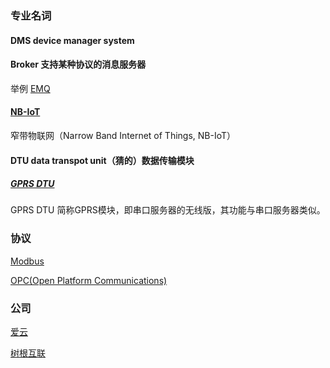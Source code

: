 

### 专业名词

#### DMS device manager system

#### Broker 支持某种协议的消息服务器
举例 [EMQ](http://www.emqtt.com/)

#### [NB-IoT](https://baike.baidu.com/item/NB-IoT) 
窄带物联网（Narrow Band Internet of Things, NB-IoT）

#### DTU data transpot unit（猜的）数据传输模块

##### [GPRS DTU](https://baike.baidu.com/item/GPRS%20DTU)
GPRS DTU 简称GPRS模块，即串口服务器的无线版，其功能与串口服务器类似。

### 协议

[Modbus](https://zh.wikipedia.org/wiki/Modbus)

[OPC(Open Platform Communications)](https://zh.wikipedia.org/wiki/%E5%BC%80%E6%94%BE%E5%B9%B3%E5%8F%B0%E9%80%9A%E4%BF%A1)

### 公司

[爱云](http://www.acloudglobal.com/)

[树根互联](http://www.rootcloud.com/)